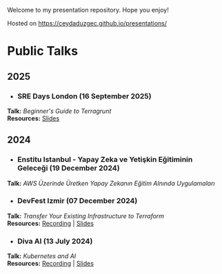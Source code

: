 Welcome to my presentation repository. Hope you enjoy!

Hosted on https://ceydaduzgec.github.io/presentations/

# Public Talks

## 2025

- ### SRE Days London (16 September 2025)
**Talk:** *Beginner's Guide to Terragrunt*  
**Resources:** [Slides](https://ceydaduzgec.github.io/presentations/sre-days-london-17-09-2025/presentation.html)

## 2024

- ### Enstitu Istanbul - Yapay Zeka ve Yetişkin Eğitiminin Geleceği (19 December 2024)
**Talk:** *AWS Üzerinde Üretken Yapay Zekanın Eğitim Alnında Uygulamaları*  

- ### DevFest Izmir (07 December 2024)
**Talk:** *Transfer Your Existing Infrastructure to Terraform*  
**Resources:** [Recording](https://youtu.be/mCl86MkslBM?si=C9gB3s_sXTR4F5RE) | [Slides](https://ceydaduzgec.github.io/presentations/izmir-devfest-07-12-2024/Transfer%20Your%20Existing%20Infrastructure%20to%20Terraform.pdf)

- ### Diva AI (13 July 2024)
**Talk:** *Kubernetes and AI*  
**Resources:** [Recording](https://www.youtube.com/live/5evjXgrvfXw?si=JsIS6edh9em2Gk9-&t=24489) | [Slides](https://ceydaduzgec.github.io/presentations/diva-ai-13-07-2024/Kubernetes%20and%20AI.pdf)
